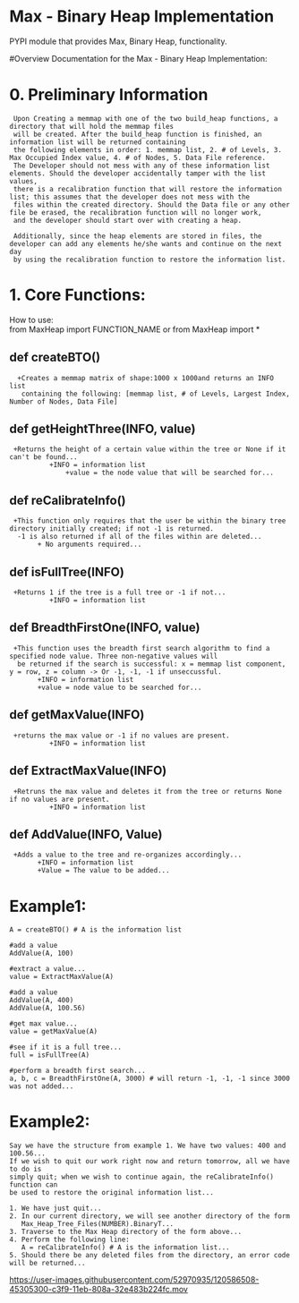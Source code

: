 # Max - Binary Heap Implementation
PYPI module that provides Max, Binary Heap, functionality.

#Overview
Documentation for the Max - Binary Heap Implementation:
# 0. Preliminary Information

     Upon Creating a memmap with one of the two build_heap functions, a directory that will hold the memmap files
     will be created. After the build_heap function is finished, an information list will be returned containing
     the following elements in order: 1. memmap list, 2. # of Levels, 3. Max Occupied Index value, 4. # of Nodes, 5. Data File reference.
     The Developer should not mess with any of these information list elements. Should the developer accidentally tamper with the list values,
     there is a recalibration function that will restore the information list; this assumes that the developer does not mess with the
     files within the created directory. Should the Data file or any other file be erased, the recalibration function will no longer work,
     and the developer should start over with creating a heap.

     Additionally, since the heap elements are stored in files, the developer can add any elements he/she wants and continue on the next day
     by using the recalibration function to restore the information list.

# 1. Core Functions:

  How to use: <br/>
      from MaxHeap import FUNCTION_NAME or from MaxHeap import *

  ## def createBTO()
      +Creates a memmap matrix of shape:1000 x 1000and returns an INFO list
       containing the following: [memmap list, # of Levels, Largest Index, Number of Nodes, Data File]

  ## def getHeightThree(INFO, value)
     +Returns the height of a certain value within the tree or None if it can't be found...
     	      +INFO = information list
	      	      +value = the node value that will be searched for...

  ## def reCalibrateInfo()
     +This function only requires that the user be within the binary tree directory initially created; if not -1 is returned.
      -1 is also returned if all of the files within are deleted...
     	   + No arguments required...

  ## def isFullTree(INFO)
     +Returns 1 if the tree is a full tree or -1 if not...
     	      +INFO = information list

  ## def BreadthFirstOne(INFO, value)
     +This function uses the breadth first search algorithm to find a specified node value. Three non-negative values will
      be returned if the search is successful: x = memmap list component, y = row, z = column -> Or -1, -1, -1 if unseccussful.
     	   +INFO = information list
	   	   +value = node value to be searched for...

  ## def getMaxValue(INFO)
     +returns the max value or -1 if no values are present.
     	      +INFO = information list

  ## def ExtractMaxValue(INFO)
     +Retruns the max value and deletes it from the tree or returns None if no values are present.
     	      +INFO = information list

  ## def AddValue(INFO, Value)
     +Adds a value to the tree and re-organizes accordingly...
     	   +INFO = information list
	   	   +Value = The value to be added...

# Example1:

	A = createBTO() # A is the information list

	#add a value
	AddValue(A, 100)

	#extract a value...
	value = ExtractMaxValue(A)

	#add a value
	AddValue(A, 400)
	AddValue(A, 100.56)

	#get max value...
	value = getMaxValue(A)

	#see if it is a full tree...
	full = isFullTree(A)

	#perform a breadth first search...
	a, b, c = BreadthFirstOne(A, 3000) # will return -1, -1, -1 since 3000 was not added...

# Example2:

	Say we have the structure from example 1. We have two values: 400 and 100.56...
	If we wish to quit our work right now and return tomorrow, all we have to do is
	simply quit; when we wish to continue again, the reCalibrateInfo() function can
	be used to restore the original information list...

	1. We have just quit...
	2. In our current directory, we will see another directory of the form
	   Max_Heap_Tree_Files(NUMBER).BinaryT...
	3. Traverse to the Max Heap directory of the form above...
	4. Perform the following line:
	   A = reCalibrateInfo() # A is the information list...
	5. Should there be any deleted files from the directory, an error code will be returned...
	

https://user-images.githubusercontent.com/52970935/120586508-45305300-c3f9-11eb-808a-32e483b224fc.mov


	
